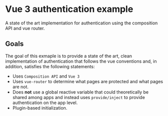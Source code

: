 # Vue 3 authentication example

A state of the art implementation for authentication using the composition API and vue router.

## Goals

The goal of this exmaple is to provide a state of the art, clean implementation of authentication
that follows the vue conventions and, in addition, satisfies the following statements:

- Uses `Composition API` and `Vue 3`
- Uses `vue-router` to determine what pages are protected and what pages are not.
- Does **not** use a global reactive variable that could theoretically be shared among apps and instead uses `provide/inject` to provide authentication on the app level.
- Plugin-based initialization.
